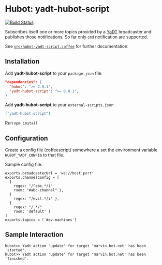 # Hubot: yadt-hubot-script
[![Build Status](https://travis-ci.org/JoergFiedler/yadt-hubot-script.png?branch=master)](https://travis-ci.org/JoergFiedler/yadt-hubot-script)

Subscribes itself one or more topics provided by a [YaDT](http://www.yadt-project.org/) broadcaster and publishes those notifications. So far only `cmd` notification are supported.

See [`src/hubot-yadt-script.coffee`](src/hubot-yadt-script.coffee) for further documentation.

## Installation

Add **yadt-hubot-script** to your `package.json` file:

```json
"dependencies": {
  "hubot": ">= 2.5.1",
  "yadt-hubot-script": ">= 0.0.1",
}
```

Add **yadt-hubot-script** to your `external-scripts.json`:

```json
["yadt-hubot-script"]
```

Run `npm install`

## Configuration

Create a config file (coffeescript) somewhere a set the environment
variable `HUBOT_YADT_CONFIG` to that file.

Sample config file.

    exports.broadcasterUrl = 'ws://host:port'
    exports.channelConfig = [
      {
        regex: "/^abc.*/i"
        room: "#abc-channel" },
      {
        regex: "/evil.*/i" },
      {
        regex: "/.*/"
        room: 'default' }
    ]
    exports.topics = ['dev-machines']


## Sample Interaction

```
hubot>> Yadt action 'update' for target 'marvin.bot.net' has been 'started'.
hubot>> Yadt action 'update' for target 'marvin.bot.net' has been 'finished'.
```

